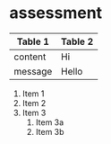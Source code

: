 # assessment

Table 1 | Table 2
--------|-------
content | Hi
message | Hello

1. Item 1
1. Item 2
1. Item 3
   1. Item 3a
   1. Item 3b

